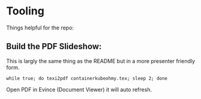# Tooling

Things helpful for the repo:

## Build the PDF Slideshow:

This is largly the same thing as the README but in a more presenter friendly form.

```
while true; do texi2pdf containerkubeohmy.tex; sleep 2; done
```

Open PDF in Evince (Document Viewer) it will auto refresh.
